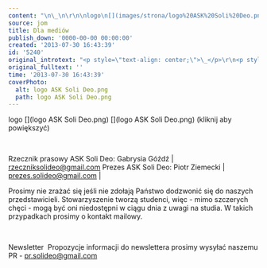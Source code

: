```yaml
---
content: "\n\_\n\r\n\nlogo\n[](images/strona/logo%20ASK%20Soli%20Deo.png)\n[![images/strona/logo%20ASK%20Soli%20Deo.png](images/strona/logo%20ASK%20Soli%20Deo.png)](images/strona/logo%20ASK%20Soli%20Deo.png)\n(kliknij aby powiększyć)\n\r\n\n\_\n\r\n\nRzecznik prasowy ASK Soli Deo: Gabrysia Góźdź | rzeczniksolideo@gmail.com\nPrezes ASK Soli Deo: Piotr Ziemecki | prezes.solideo@gmail.com |\_\n\nProsimy nie zrażać się jeśli nie zdołają Państwo dodzwonić się do naszych przedstawicieli. Stowarzyszenie tworzą studenci, więc - mimo szczerych chęci - mogą być oni niedostępni w ciągu dnia z uwagi na studia. W takich przypadkach prosimy o kontakt mailowy.\n\r\n\n\_\n\r\n\nNewsletter\_\nPropozycje informacji do newslettera prosimy wysyłać naszemu PR -\_pr.solideo@gmail.com\n\n"
source: jom
title: Dla mediów
publish_down: '0000-00-00 00:00:00'
created: '2013-07-30 16:43:39'
id: '5240'
original_introtext: "<p style=\"text-align: center;\">\_</p>\r\n<p style=\"text-align: center;\">logo<br /><a href=\"images/strona/logo%20ASK%20Soli%20Deo.png\" target=\"_blank\"><img src=\"images/strona/logo%20ASK%20Soli%20Deo.png\" border=\"0\" width=\"150\" height=\"175\" style=\"border: 0;\" /></a><br />(kliknij aby powiększyć)</p>\r\n<p>\_</p>\r\n<p>Rzecznik prasowy ASK Soli Deo: Gabrysia Góźdź | rzeczniksolideo@gmail.com<br />Prezes ASK Soli Deo: Piotr Ziemecki | prezes.solideo@gmail.com |\_<br /><br />Prosimy nie zrażać się jeśli nie zdołają Państwo dodzwonić się do naszych przedstawicieli. Stowarzyszenie tworzą studenci, więc - mimo szczerych chęci - mogą być oni niedostępni w ciągu dnia z uwagi na studia. W takich przypadkach prosimy o kontakt mailowy.</p>\r\n<p>\_</p>\r\n<p>Newsletter\_<br />Propozycje informacji do newslettera prosimy wysyłać naszemu PR -\_<span style=\"font-size: 12.16px;\">pr.solideo@gmail.com</span><span style=\"font-size: 12.16px;\"><br /></span></p>"
original_fulltext: ''
time: '2013-07-30 16:43:39'
coverPhoto:
  alt: logo ASK Soli Deo.png
  path: logo ASK Soli Deo.png
---
```

logo
[](logo ASK Soli Deo.png)
[](logo ASK Soli Deo.png)
(kliknij aby powiększyć)


 


Rzecznik prasowy ASK Soli Deo: Gabrysia Góźdź | rzeczniksolideo@gmail.com
Prezes ASK Soli Deo: Piotr Ziemecki | prezes.solideo@gmail.com | 

Prosimy nie zrażać się jeśli nie zdołają Państwo dodzwonić się do naszych przedstawicieli. Stowarzyszenie tworzą studenci, więc - mimo szczerych chęci - mogą być oni niedostępni w ciągu dnia z uwagi na studia. W takich przypadkach prosimy o kontakt mailowy.


 


Newsletter 
Propozycje informacji do newslettera prosimy wysyłać naszemu PR - pr.solideo@gmail.com



<!--{{json:{"created_date":"2013-07-30 16:43:39","publish_down":"0000-00-00 00:00:00","id":"5240"}}}-->